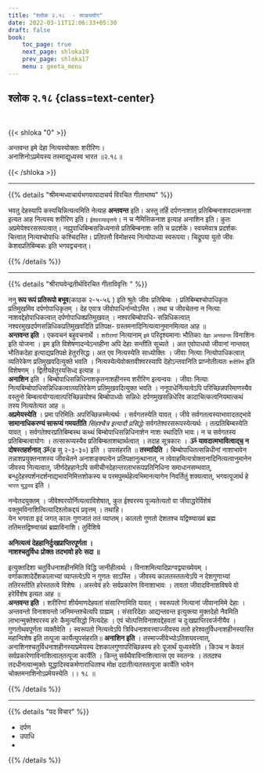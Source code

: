 ```yaml
---
title: "श्लोक २.१८  - साङ्ययोग"
date: 2022-03-11T12:06:33+05:30
draft: false
book:
    toc_page: true
    next_page: shloka19
    prev_page: shloka17
    menu : geeta_menu
---
```




## श्लोक २.१८ {class=text-center}

<br/>

{{< shloka  "0"  >}}

अन्तवन्त इमे देहा नित्यस्योक्ताः शरीरिणः।   
अनाशिनोऽप्रमेयस्य तस्माद्युध्यस्व भारत ॥२.१८॥

{{< /shloka >}}

---


{{% details "श्रीमन्मध्वाचार्यभगवत्पादाचर्य विरचित  गीताभाष्य" %}}

भवतु देहस्यापि कस्यचिन्नित्यत्वमिति नेत्याह **अन्तवन्त** इति। 
अस्तु तर्हि दर्पणनाशात् प्रतिबिम्बनाशवदात्मनाश इत्यत आह नित्यस्य 
शरीरिण इति। `ईश्वरव्यावृत्तये`। न च नैमित्तिकनाश इत्याह अनाशिन इति। 
कुतः अप्रमेयेश्वरसरूपत्वात्। नह्युपाधिबिम्बसन्निध्यनासे प्रतिबिम्बनाशः सति च 
प्रदर्शके। स्वयमेवात्र प्रदर्शकः चित्त्वात् नित्यश्चोपाधिः कश्चिदस्ति। 
प्रतिपत्तौ विमोक्षस्य नित्योपाध्या स्वरूपया। 
चिद्रूपया युतो जीवः केशवप्रतिबिम्बकः इति भगवद्वचनात्।

{{% /details %}}

---

{{% details "श्रीराघवेन्द्रतीर्थविरचित गीताविवृत्तिः " %}}

ननु **रूप रूपं प्रतिरूपो बभूव**(काठक २-५-५६ ) इति श्रुतेः जीवः
प्रतिबिम्बः । प्रतिबिम्बश्चोपाधिकृतः प्रतिमुखमिव दर्पणोपाधिकृतम्‌ । 
देह एवात्र जीवोपाधिर्नान्योऽस्ति । तथा च जीवचेतना न नित्याः
नाशवद्देहोपाधिकत्वात्‌ दर्पणोपाधिक्प्रतिमुखवत्‌ । नश्वरबिम्बोपाधि-
सन्निधिकत्वात्‌ नश्वरमुखदर्पणसन्निधिकप्रतिमुखवदिति प्रतिपक्ष-
ग्रस्तमनादिनित्यत्वानुमानमित्यत आह ॥   
**अन्तवन्त इति** । एकवचनं बहुवचनार्थे । 
`शरीराणां` नित्यानाम् `इमे` परिदृश्यमानाः भौतिकाः `देहाः` `अन्तवन्तः` 
विनाशिनः इति योजना । इम इति विशेषणादन्येऽन्तहीना अपि देहाः सन्‍तीति सूच्यते । 
अत एवोपाधयो जीवानां नान्तवत् भौतिकदेहा इत्याद्यप्रतिपक्षे हेतुरसिद्धः। 
अत एव नित्यस्येति साध्योक्तिः । जीवाः नित्याः
नित्योपाधिकत्वात्‌ व्यतिरेकेण प्रतिमुखवदित्युक्ते भवति ।
नित्यस्येत्येवोक्तावीश्वरस्यापि देहोऽन्तवानिति प्राप्नोतीत्यतः 
`शरीरिण` इति विशेषणम्‌ । द्वितीयहेतुरयसिध्द इत्याह ॥   
**अनाशिन** इति ।
बिम्बोपाधिसन्निधिनाशकृतनाशहीनस्य शरीरिण इत्यन्वयः । जीवाः नित्याः
नित्यबिम्बोपाधिसन्निधिकत्वात्व्यतिरेकेण प्रतिमुखवदित्युक्त भवति ।
ननूपाधेर्नित्यत्वेऽपि परिच्छिन्नपरिमाणस्यैव वस्तुनो 
बिम्बत्वयोग्यत्वात्परिच्छिन्नयोश्च बिम्बोपाध्योः सन्निधेः दर्पणमुखसन्निधेरिव कादाचित्कत्वनियमात्कथं तस्य नित्यतेत्यत आह ॥   
**अप्रमेयस्येति** । प्रमा परिमितिः अपरिच्छिन्नस्मेत्यर्थः । सर्वगतस्येति यावत्‌ । 
जीवे सर्वगतत्वस्याभावादतद्भावे **सामानाधिकरण्यं सारूप्यं गमयतीति** *सिंहश्चैत्र इत्यादौ प्रसिद्धेः* सर्वगतेश्वरसरूपस्येत्यर्थः । तत्प्रतिबिम्बस्येति यावत्‌ ।
सर्वगतेश्वरप्रतिबिम्बस्थ कथ्थं बिम्बोपाधिसन्निधिनाशेन नाशः स्थादिति भावः। 
न च सर्वगतस्य प्रतिबिम्बत्वायोगः । तत्सारूप्यस्यैव प्रतिबिम्बताशब्दार्थत्वात् ।
तदाह सूत्रकारः । **ૐ यावदात्मभावित्वाद्च॒ न दोषस्तहर्शनात्‌ ૐ**(ब्र सु २-३-३०) 
इति । उपसंहरति ॥ **तस्मादिति** । बिम्बोपाधितत्सन्निधीनां
नाशाभावेन तन्नाशप्रयुक्तनाशस्य जीवचेतने अनाशङ्क्यत्वेन
प्रतिपक्षानुत्थानात्‌, न त्वेवाहमित्यत्रोक्तानादिनित्यत्वानुमानेन 
जीवस्य नित्यत्वात्‌,
जीर्णदेहहानेऽपि समीचीनदेहान्तरलाभरूपप्रतिनिधिना
समाधानसम्भवात्‌, बन्धुदेहस्पर्शनदर्शनाद्यभावनिमित्तशोकस्य च
परमपुमर्थहेत्वभिमानत्यागेन निवर्तितुं शक्‍यत्वात्‌, 
भगवत्पूजार्थ हे `भारत` `युद्धस्व` इति । 

नन्वेतदयुक्तम्‌ । जीवेश्वरयोर्नित्यत्वाविशेषात्‌, कुत ईश्वरस्य
पूज्यतेत्यतो वा जीवाद्धरेर्विशेषं
वक्तुमविनाशित्वित्यादिश्लोकद्दयं प्रवृत्तम्‌ । तथाहि।  
येन भगवता इदं जगत्‌ कालः गुणजातं ततं व्याप्तम्‌। कालतो
गुणतो देशतश्च यद्विष्ण्वाख्यं ब्रह्म ततिमत्तद्विष्ण्वाख्यं ब्रह्माविनाशि। तुर्विशिषे

**अनित्यत्वं देहहानिर्दुःखप्राप्तिरपूर्णता ।**  
**नाशश्चतुर्विधः प्रोक्तः तदभावो हरेः सदा ॥**

इत्युक्तदिशा चतुर्विधनाशहीनमिति विद्धि जानीहीत्वर्थः ।
विनाशमित्यादिप्राग्वद्व्याख्येयम्‌ । वर्णाकाशादेर्देशकालाभ्यां व्याप्तत्वेऽपि न 
गुणतः साऽस्ति । जीवस्य कालतस्ततत्वेऽपि न देशगुणाभ्यां 
ततिरस्तीति हरेस्ततत्वे विशेषः । अस्त्वेवं हरेः सर्वप्रकारेण 
विनाशाभावः । तावता जीवादविनाशविषये वो हरेर्विशेष इत्यत आह ॥  
**अन्तवन्त इति** ।
शरीरिणां शीर्यमाणदेहवतां संसारिणामिति यावत्‌ । स्वरूपतो नित्यानां जीवानामिमे 
देहाः । अन्तवन्तो विनाशवन्तो जनिमन्तश्चेत्यपि ग्राह्मम्‌ । संसारिदेहाः आद्यन्तवन्त 
इत्युक्त्या मुक्तदेहो नैवमिति लाभान्मुक्तेश्वरस्य हरेः कैमुत्यसिद्धो नित्यदेहः ।
एवं चोत्पत्तिविनाशवद्देहवतां च दुःखप्राप्तिरवर्जनीयैव ।
गुणतोथवपूर्णता व्यक्तैवेति । स्वरूपतो नित्यत्वेऽपि त्रिविधनाशवत्त्वाज्जीवस्य 
ततो हरेश्वतुर्विधनाशहीनस्यास्ति महान्विशेष इति तत्पूजा 
कार्येत्युपसंहरति॥  **अनाशिन इति** ।  तस्माज्जीवेभ्योऽतिशयवत्त्वात्‌, 
अनाशिनश्चतुर्विधनाशहीनस्याप्रमेयस्य
देशकालगुणापरिच्छिन्नस्य हरेः पूजार्थं युध्यस्वेति । किञ्च न केवलं 
सर्वप्रकारेणाविनाशित्वात्‌तत्पूजा कार्येति । किन्तु
सर्वथैवाविनाशित्वात्स एव स्वतन्त्रः । ततदश्च तदधीनत्वान्मुक्तेः
युद्धादिस्वकर्मणाराधितश्च मोक्ष ददातीत्यतस्तत्पूजा कार्येति भावेन 
चोक्तमनाशिनोऽप्रमेयस्येति ।। १८ ॥

{{% /details %}}


---

{{% details "पद विचार" %}}

- दर्पण
- उपाधि
- 

{{% /details %}}
